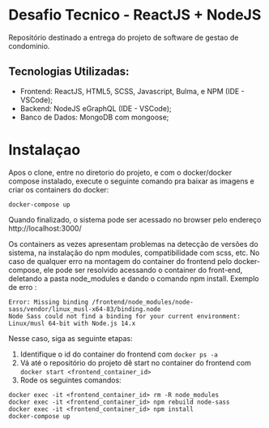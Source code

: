 # Desafio Tecnico - ReactJS + NodeJS

Repositório destinado a entrega do projeto de software de gestao de condominio.

## Tecnologias Utilizadas:

- Frontend: ReactJS, HTML5, SCSS, Javascript, Bulma, e NPM (IDE - VSCode);
- Backend: NodeJS eGraphQL (IDE - VSCode);
- Banco de Dados: MongoDB com mongoose;


# Instalaçao

Apos o clone, entre no diretorio do projeto, e com o docker/docker compose instalado, execute o seguinte comando pra baixar as imagens e criar os containers do docker:

```
docker-compose up
```

Quando finalizado, o sistema pode ser acessado no browser pelo endereço http://localhost:3000/

Os containers as vezes apresentam problemas na detecção de versões do sistema, na instalação do npm modules, compatibilidade com scss, etc.
No caso de qualquer erro na montagem do container do frontend pelo docker-compose, ele pode ser resolvido acessando o container do front-end, deletando a pasta node_modules e dando o comando npm install.
Exemplo de erro :

```
Error: Missing binding /frontend/node_modules/node-sass/vendor/linux_musl-x64-83/binding.node
Node Sass could not find a binding for your current environment: Linux/musl 64-bit with Node.js 14.x

```

Nesse caso, siga as seguinte etapas:
1. Identifique o id do container do frontend com `docker ps -a`
2. Vá até o repositório do projeto dê start no container do frontend com `docker start <frontend_container_id>`
3. Rode os seguintes comandos:

```
docker exec -it <frontend_container_id> rm -R node_modules
docker exec -it <frontend_container_id> npm rebuild node-sass
docker exec -it <frontend_container_id> npm install
docker-compose up
```
